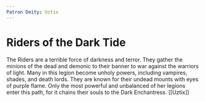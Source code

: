 ```yaml
---
Patron Deity: Uztix
---
```


# Riders of the Dark Tide


The Riders are a terrible force of darkness and terror. They gather the minions of the dead and demonic to their banner to war against the warriors of light. Many in this legion become unholy powers, including vampires, shades, and death lords. They are known for their undead mounts with eyes of purple flame. Only the most powerful and unbalanced of her legions enter this path, for it chains their souls to the Dark Enchantress.
[[Uztix]]
